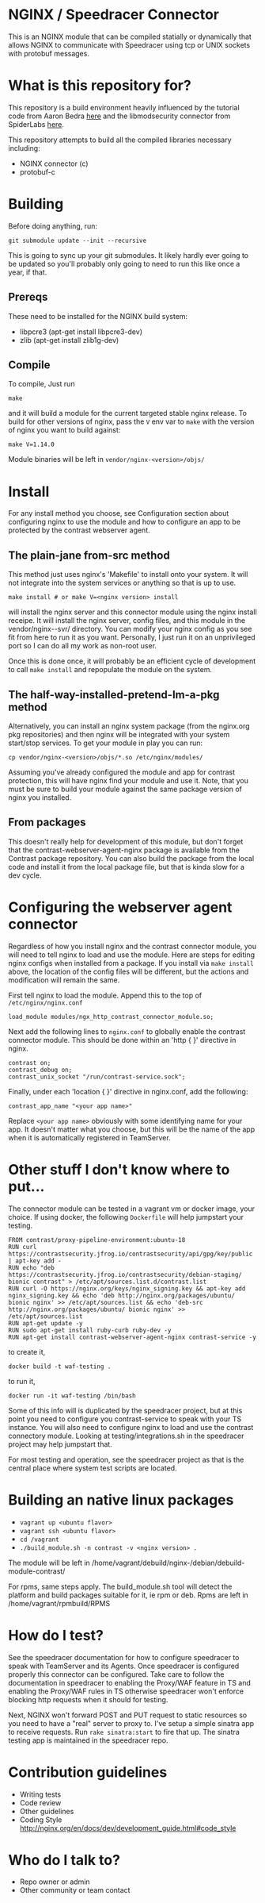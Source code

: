 # NGINX / Speedracer Connector

This is an NGINX module that can be compiled statially or dynamically that
allows NGINX to communicate with Speedracer using tcp or UNIX sockets with
protobuf messages.

# What is this repository for?

This repository is a build environment heavily influenced by the tutorial code
from Aaron Bedra [here](https://github.com/abedra/nginx-auth-token-module) and
the libmodsecurity connector from SpiderLabs
[here](https://github.com/SpiderLabs/ModSecurity-nginx).

This repository attempts to build all the compiled libraries necessary
including:

* NGINX connector (c) 
* protobuf-c

# Building

Before doing anything, run:

    git submodule update --init --recursive

This is going to sync up your git submodules. It likely hardly ever going to be
updated so you'll probably only going to need to run this like once a year, if
that.

## Prereqs

These need to be installed for the NGINX build system:

* libpcre3 (apt-get install libpcre3-dev)
* zlib (apt-get install zlib1g-dev)

## Compile
To compile, Just run

    make

and it will build a module for the current targeted stable nginx release. To
build for other versions of nginx, pass the `V` env var to `make` with the
version of nginx you want to build against:

    make V=1.14.0

Module binaries will be left in `vendor/nginx-<version>/objs/`

# Install

For any install method you choose, see Configuration section about configuring
nginx to use the module and how to configure an app to be protected by the
contrast webserver agent.

## The plain-jane from-src method

This method just uses nginx's 'Makefile' to install onto your system. It will
not integrate into the system services or anything so that is up to use. 

    make install # or make V=<nginx version> install

will install the nginx server and this connector module using the nginx install
receipe. It will install the nginx server, config files, and this module in the
vendor/nginx-<version>-svr/ directory. You can modify your nginx config as you
see fit from here to run it as you want. Personally, I just run it on an
unprivileged port so I can do all my work as non-root user.

Once this is done once, it will probably be an efficient cycle of development
to call `make install` and repopulate the module on the system.

## The half-way-installed-pretend-Im-a-pkg method

Alternatively, you can install an nginx system package (from the nginx.org pkg
repositories) and then nginx will be integrated with your system start/stop
services. To get your module in play you can run:

    cp vendor/nginx-<version>/objs/*.so /etc/nginx/modules/

Assuming you've already configured the module and app for contrast protection,
this will have nginx find your module and use it. Note, that you must be sure
to build your module against the same package version of nginx you installed.

## From packages

This doesn't really help for development of this module, but don't forget that
the contrast-webserver-agent-nginx package is available from the Contrast
package repository.  You can also build the package from the local code and
install it from the local package file, but that is kinda slow for a dev cycle.

# Configuring the webserver agent connector

Regardless of how you install nginx and the contrast connector module, you will
need to tell nginx to load and use the module. Here are steps for editing nginx
configs when installed from a package.  If you install via `make install`
above, the location of the config files will be different, but the actions and
modification will remain the same.

First tell nginx to load the module. Append this to the top of `/etc/nginx/nginx.conf`
    
    load_module modules/ngx_http_contrast_connector_module.so;

Next add the following lines to `nginx.conf` to globally enable the contrast
connector module. This should be done within an 'http { }' directive in nginx.
    
    contrast on;
    contrast_debug on;
    contrast_unix_socket "/run/contrast-service.sock";

Finally, under each 'location { }' directive in nginx.conf, add the following:

    contrast_app_name "<your app name>"

Replace `<your app name>` obviously with some identifying name for your app. It
doesn't matter what you choose, but this will be the name of the app when it is
automatically registered in TeamServer.

# Other stuff I don't know where to put...

The connector module can be tested in a vagrant vm or docker image, your
choice. If using docker, the following `Dockerfile` will help jumpstart your
testing.

    FROM contrast/proxy-pipeline-environment:ubuntu-18
    RUN curl https://contrastsecurity.jfrog.io/contrastsecurity/api/gpg/key/public | apt-key add -
    RUN echo "deb https://contrastsecurity.jfrog.io/contrastsecurity/debian-staging/ bionic contrast" > /etc/apt/sources.list.d/contrast.list
    RUN curl -O https://nginx.org/keys/nginx_signing.key && apt-key add nginx_signing.key && echo 'deb http://nginx.org/packages/ubuntu/ bionic nginx' >> /etc/apt/sources.list && echo 'deb-src http://nginx.org/packages/ubuntu/ bionic nginx' >> /etc/apt/sources.list
    RUN apt-get update -y
    RUN sudo apt-get install ruby-curb ruby-dev -y
    RUN apt-get install contrast-webserver-agent-nginx contrast-service -y

to create it, 

    docker build -t waf-testing .

to run it,

    docker run -it waf-testing /bin/bash

Some of this info will is duplicated by the speedracer project, but at this
point you need to configure you contrast-service to speak with your TS
instance. You will also need to configure nginx to load and use the contrast
connectory module. Looking at testing/integrations.sh in the speedracer
project may help jumpstart that.

For most testing and operation, see the speedracer project as that is the
central place where system test scripts are located.

# Building an native linux packages
* `vagrant up <ubuntu flavor>`
* `vagrant ssh <ubuntu flavor>`
* `cd /vagrant`
* `./build_module.sh -n contrast -v <nginx version> .`

The module will be left in /home/vagrant/debuild/nginx-<version>/debian/debuild-module-contrast/

For rpms, same steps apply. The build_module.sh tool will detect the platform
and build packages suitable for it, ie rpm or deb.  Rpms are left in
/home/vagrant/rpmbuild/RPMS

# How do I test?

See the speedracer documentation for how to configure speedracer to speak with
TeamServer and its Agents. Once speedracer is configured properly this
connector can be configured.  Take care to follow the documentation in
speedracer to enabling the Proxy/WAF feature in TS and enabling the Proxy/WAF
rules in TS otherwise speedracer won't enforce blocking http requests when it
should for testing.

Next, NGINX won't forward POST and PUT request to static resources so you need
to have a "real" server to proxy to. I've setup a simple sinatra app to receive
requests. Run `rake sinatra:start` to fire that up. The sinatra testing app is
maintained in the speedracer repo.

# Contribution guidelines

* Writing tests
* Code review
* Other guidelines
* Coding Style
    http://nginx.org/en/docs/dev/development_guide.html#code_style

# Who do I talk to?

* Repo owner or admin
* Other community or team contact
